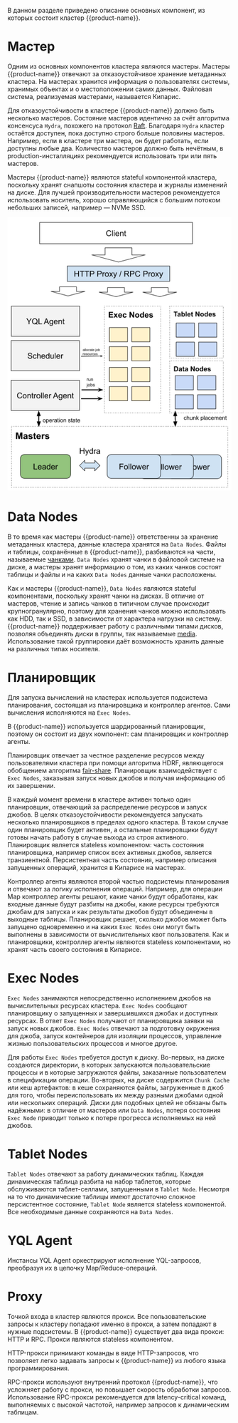 В данном разделе приведено описание основных компонент, из которых состоит кластер {{product-name}}.

# Мастер

Одним из основных компонентов кластера являются мастеры. Мастеры {{product-name}} отвечают за отказоустойчивое хранение метаданных кластера. На мастерах хранится информация о пользователях системы, хранимых объектах и о местоположении самих данных. Файловая система, реализуемая мастерами, называется Кипарис. 

Для отказоустойчивости в кластере {{product-name}} должно быть несколько мастеров. Состояние мастеров идентично за счёт алгоритма консенсуса `Hydra`, похожего на протокол [Raft](https://raft.github.io/). Благодаря `Hydra` кластер остаётся доступен, пока доступно строго больше половины мастеров. Например, если в кластере три мастера, он будет работать, если доступны любые два. Количество мастеров должно быть нечётным, в production-инсталляциях рекомендуется использовать три или пять мастеров.

Мастеры {{product-name}} являются stateful компонентой кластера, поскольку хранят снапшоты состояния кластера и журналы изменений на диске. Для лучшей производительности мастеров рекомендуется использовать носитель, хорошо справляющийся с большим потоком небольших записей, например — NVMe SSD.

![](../../../images/yt_cluster_components.png)

# Data Nodes

В то время как мастеры {{product-name}} ответственны за хранение метаданных кластера, данные кластера хранятся на `Data Nodes`. Файлы и таблицы, сохранённые в {{product-name}}, разбиваются на части, называемые [чанками](../../user-guide/storage/chunks.md). `Data Nodes` хранят чанки в файловой системе на диске, а мастеры хранят информацию о том, из каких чанков состоят таблицы и файлы и на каких `Data Nodes` данные чанки расположены. 

Как и мастеры {{product-name}}, `Data Nodes` являются stateful компонентами, поскольку хранят чанки на дисках. В отличие от мастеров, чтение и запись чанков в типичном случае происходит крупногранулярно, поэтому для хранения чанков можно использовать как HDD, так и SSD, в зависимости от характера нагрузки на систему. {{product-name}} поддерживает работу с различными типами дисков, позволяя объединять диски в группы, так называемые [media](../../user-guide/storage/media.md). Использование такой группировки даёт возможность хранить данные на различных типах носителя.

# Планировщик

Для запуска вычислений на кластерах используется подсистема планирования, состоящая из планировщика и контроллер агентов. Сами вычисления исполняются на `Exec Nodes`.

В {{product-name}} используется шардированный планировщик, поэтому он состоит из двух компонент: сам планировщик и контроллер агенты.

Планировщик отвечает за честное разделение ресурсов между пользователями кластера при помощи алгоритма HDRF, являющегося обобщением алгоритма [fair-share](https://en.wikipedia.org/wiki/Fair-share_scheduling). Планировщик взаимодействует с `Exec Nodes`, заказывая запуск новых джобов и получая информацию об их завершении.

В каждый момент времени в кластере активен только один планировщик, отвечающий за распределение ресурсов и запуск джобов. В целях отказоустойчивости рекомендуется запускать несколько планировщиков в пределах одного кластера. В таком случае один планировщик будет активен, а остальные планировщики будут готовы начать работу в случае выхода из строя активного. Планировщик является stateless компонентом: часть состояния планировщика, например список всех активных джобов, является транзиентной. Персистентная часть состояния, например описания запущенных операций, хранится в Кипарисе на мастерах.

Контроллер агенты являются второй частью подсистемы планирования и отвечают за логику исполнения операций. Например, для операции Map контроллер агенты решают, какие чанки будут обработаны, как входные данные будут разбиты на джобы, какие ресурсы требуются джобам для запуска и как результаты джобов будут объединены в выходные таблицы. Планировщик решает, сколько джобов может быть запущено одновременно и на каких `Exec Nodes` они могут быть выполнены в зависимости от вычислительных квот пользователя. Как и планировщики, контроллер агенты являются stateless компонентами, но хранят часть своего состояния в Кипарисе.

# Exec Nodes

`Exec Nodes` занимаются непосредственно исполнением джобов на вычислительных ресурсах кластера. `Exec Nodes` сообщают планировщику о запущенных и завершившихся джобах и доступных ресурсах. В ответ `Exec Nodes` получают от планировщика заявки на запуск новых джобов. `Exec Nodes` отвечают за подготовку окружения для джоба, запуск контейнеров для изоляции процессов, управление жизнью пользовательских процессов и многое другое. 

Для работы `Exec Nodes` требуется доступ к диску. Во-первых, на диске создаются директории, в которых запускаются пользовательские процессы и в которые загружаются файлы, заказанные пользователем в спецификации операции. Во-вторых, на диске содержится `Chunk Cache` или кеш артефактов: в кеше сохраняются файлы, загруженные в джоб для того, чтобы переиспользовать их между разными джобами одной или нескольких операций. Диски для подобных целей не обязаны быть надёжными: в отличие от мастеров или `Data Nodes`, потеря состояния `Exec Node` приводит только к потере прогресса исполняемых на ней джобов.

# Tablet Nodes

`Tablet Nodes` отвечают за работу динамических таблиц. Каждая динамическая таблица разбита на набор таблетов, которые обслуживаются таблет-селлами, запущенными в `Tablet Node`. Несмотря на то что динамические таблицы имеют достаточно сложное персистентное состояние, `Tablet Node` является stateless компонентой. Все необходимые данные сохраняются на `Data Nodes`.

# YQL Agent

Инстансы YQL Agent оркестрируют исполнение YQL-запросов, преобразуя их в цепочку Map/Reduce-операций.

# Proxy

Точкой входа в кластер являются прокси. Все пользовательские запросы к кластеру попадают именно в прокси, а затем попадают в нужные подсистемы. В {{product-name}} существует два вида прокси: HTTP и RPC. Прокси являются stateless компонентом.

HTTP-прокси принимают команды в виде HTTP-запросов, что позволяет легко задавать запросы к {{product-name}} из любого языка программирования. 

RPC-прокси используют внутренний протокол {{product-name}}, что усложняет работу с прокси, но повышает скорость обработки запросов. Использование RPC-прокси рекомендуется для latency-critical команд, выполняемых с высокой частотой, например запросов к динамическим таблицам.
